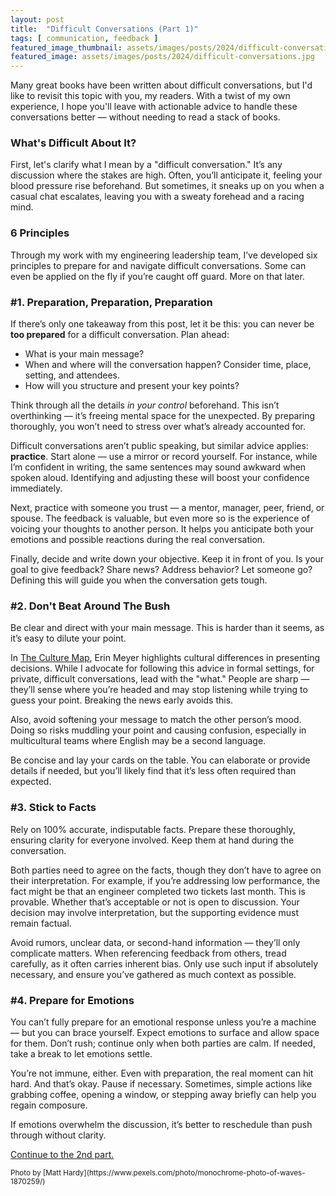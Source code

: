 ```yaml
---
layout: post
title:  "Difficult Conversations (Part 1)"
tags: [ communication, feedback ]
featured_image_thumbnail: assets/images/posts/2024/difficult-conversations_thumbnail.jpg
featured_image: assets/images/posts/2024/difficult-conversations.jpg
---
```

Many great books have been written about difficult conversations, but I'd like to revisit this topic with you, my readers. With a twist of my own experience, I hope you'll leave with actionable advice to handle these conversations better — without needing to read a stack of books.

<!--more-->

### What's Difficult About It?

First, let's clarify what I mean by a "difficult conversation." It’s any discussion where the stakes are high. Often, you’ll anticipate it, feeling your blood pressure rise beforehand. But sometimes, it sneaks up on you when a casual chat escalates, leaving you with a sweaty forehead and a racing mind.

### 6 Principles

Through my work with my engineering leadership team, I’ve developed six principles to prepare for and navigate difficult conversations. Some can even be applied on the fly if you’re caught off guard. More on that later.

### #1. Preparation, Preparation, Preparation

If there’s only one takeaway from this post, let it be this: you can never be **too prepared** for a difficult conversation. Plan ahead:
- What is your main message?
- When and where will the conversation happen? Consider time, place, setting, and attendees.
- How will you structure and present your key points?

Think through all the details _in your control_ beforehand. This isn’t overthinking — it’s freeing mental space for the unexpected. By preparing thoroughly, you won’t need to stress over what’s already accounted for.

Difficult conversations aren’t public speaking, but similar advice applies: **practice**. Start alone — use a mirror or record yourself. For instance, while I’m confident in writing, the same sentences may sound awkward when spoken aloud. Identifying and adjusting these will boost your confidence immediately.

Next, practice with someone you trust — a mentor, manager, peer, friend, or spouse. The feedback is valuable, but even more so is the experience of voicing your thoughts to another person. It helps you anticipate both your emotions and possible reactions during the real conversation.

Finally, decide and write down your objective. Keep it in front of you. Is your goal to give feedback? Share news? Address behavior? Let someone go? Defining this will guide you when the conversation gets tough.


### #2. Don't Beat Around The Bush

Be clear and direct with your main message. This is harder than it seems, as it’s easy to dilute your point.

In [The Culture Map](https://www.goodreads.com/book/show/22085568-the-culture-map), Erin Meyer highlights cultural differences in presenting decisions. While I advocate for following this advice in formal settings, for private, difficult conversations, lead with the "what." People are sharp — they’ll sense where you’re headed and may stop listening while trying to guess your point. Breaking the news early avoids this.

Also, avoid softening your message to match the other person’s mood. Doing so risks muddling your point and causing confusion, especially in multicultural teams where English may be a second language.

Be concise and lay your cards on the table. You can elaborate or provide details if needed, but you’ll likely find that it’s less often required than expected.


### #3. Stick to Facts

Rely on 100% accurate, indisputable facts. Prepare these thoroughly, ensuring clarity for everyone involved. Keep them at hand during the conversation.

Both parties need to agree on the facts, though they don’t have to agree on their interpretation. For example, if you’re addressing low performance, the fact might be that an engineer completed two tickets last month. This is provable. Whether that’s acceptable or not is open to discussion. Your decision may involve interpretation, but the supporting evidence must remain factual.

Avoid rumors, unclear data, or second-hand information — they’ll only complicate matters. When referencing feedback from others, tread carefully, as it often carries inherent bias. Only use such input if absolutely necessary, and ensure you’ve gathered as much context as possible.

### #4. Prepare for Emotions

You can’t fully prepare for an emotional response unless you’re a machine — but you can brace yourself. Expect emotions to surface and allow space for them. Don’t rush; continue only when both parties are calm. If needed, take a break to let emotions settle.

You’re not immune, either. Even with preparation, the real moment can hit hard. And that’s okay. Pause if necessary. Sometimes, simple actions like grabbing coffee, opening a window, or stepping away briefly can help you regain composure.

If emotions overwhelm the discussion, it’s better to reschedule than push through without clarity.

[Continue to the 2nd part.](/difficult-conversations-pt2)

<small>
  Photo by [Matt Hardy](https://www.pexels.com/photo/monochrome-photo-of-waves-1870259/)
</small>